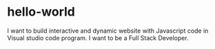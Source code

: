 # hello-world
I want to build interactive and dynamic website with Javascript code in Visual studio code program. I want to be a Full Stack Developer.